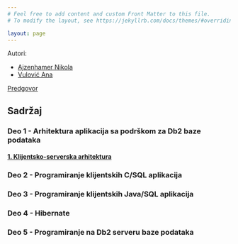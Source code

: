 ```yaml
---
# Feel free to add content and custom Front Matter to this file.
# To modify the layout, see https://jekyllrb.com/docs/themes/#overriding-theme-defaults

layout: page
---
```


Autori:

- [Ajzenhamer Nikola](https://www.nikolaajzenhamer.rs)
- [Vulović Ana](http://www.math.rs/~aspasic)

[Predgovor](predgovor/)

## Sadržaj

### Deo 1 - Arhitektura aplikacija sa podrškom za Db2 baze podataka

#### [1. Klijentsko-serverska arhitektura](poglavlja/1/)

### Deo 2 - Programiranje klijentskih C/SQL aplikacija 

### Deo 3 - Programiranje klijentskih Java/SQL aplikacija

### Deo 4 - Hibernate

### Deo 5 - Programiranje na Db2 serveru baze podataka
